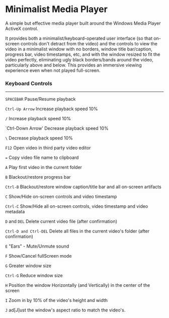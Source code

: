 Minimalist Media Player
=====================

A simple but effective media player built around the Windows Media Player ActiveX control.

It provides both a minimalist/keyboard-operated user interface (so that on-screen controls don't detract from the video) and the controls to view the video in a minimalist window with no borders, window title bar/caption, progress bar, video timestamps, etc, and with the window resized to fit the video perfectly, eliminating ugly black borders/bands around the video, particularly above and below. This provides an immersive viewing experience even when not played full-screen.

### Keyboard Controls
---------------------

`SPACEBAR`				Pause/Resume playback

`Ctrl-Up Arrow`			Increase playback speed 10%

`/`						Increase playback speed 10%

`Ctrl-Down Arrow'		Decrease playback speed 10%

`\`						Decrease playback speed 10%

`F12`					Open video in third party video editor

`=`						Copy video file name to clipboard

`A`						Play first video in the current folder

`B`						Blackout/restore progress bar

`Ctrl-B`				Blackout/restore window caption/title bar and all on-screen artifacts

`C`						Show/Hide on-screen controls and video timestamp

`Ctrl-C`				Show/Hide all on-screen controls, video timestamp and video metadata

`D` and `DEL`			Delete current video file (after confirmation)

`Ctrl-D and Ctrl-DEL`	Delete all files in the current video's folder (after confirmation)

`E`						"Ears" - Mute/Unmute sound

`F`						Show/Cancel fullScreen mode

`G`						Greater window size

`Ctrl-G`				Reduce window size

`H`						Position the window Horizontally (and Vertically) in the center of the screen

`I`						Zoom in by 10% of the video's height and width

`J`						ad[J]ust the window's aspect ratio to match the video's.



	
